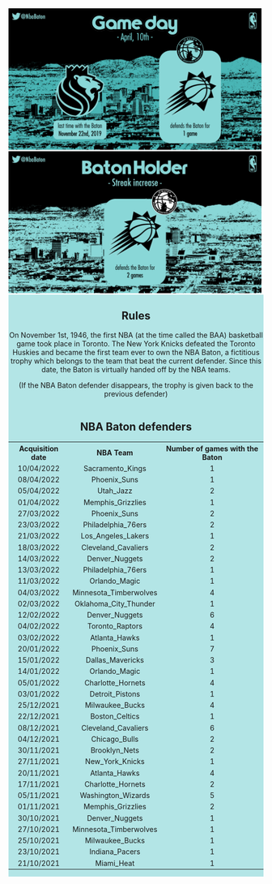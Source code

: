 <img src="https://raw.githubusercontent.com/LouHeb/NBABaton/gh-pages/Pictures/GameDay.png" width="500" title="New York Liberty">
<img src="https://raw.githubusercontent.com/LouHeb/NBABaton/gh-pages/Pictures/SameHolder.png" width="500" title="New York Liberty">

<div class="row">
  <div class="column left" style="background-color:#b3e5e6;">
<center>
    <h2>Rules</h2>
    <p>On November 1st, 1946, the first NBA (at the time called the BAA) basketball game took place in Toronto. The New York Knicks defeated the Toronto Huskies and became the first team ever to own the NBA Baton, a fictitious trophy which belongs to the team that beat the current defender.
Since this date, the Baton is virtually handed off by the NBA teams.

(If the NBA Baton defender disappears, the trophy is given back to the previous defender)</p>
</center>
  </div>
  <div class="column right" style="background-color:#b3e5e6;">

<center>
    <h2>NBA Baton defenders</h2>

  <table align="center">
<tr><th style="text-align:center">  Acquisition date</th><th style="text-align:center"> NBA Team       </th><th style="text-align:center">  Number of games with the Baton</th></tr>
<tr><td style="text-align:center">  10/04/2022</td><td style="text-align:center"> Sacramento_Kings       </td><td style="text-align:center">  1</td></tr>
<tr><td style="text-align:center">  08/04/2022</td><td style="text-align:center"> Phoenix_Suns           </td><td style="text-align:center">  1</td></tr>
<tr><td style="text-align:center">  05/04/2022</td><td style="text-align:center"> Utah_Jazz              </td><td style="text-align:center">  2</td></tr>
<tr><td style="text-align:center">  01/04/2022</td><td style="text-align:center"> Memphis_Grizzlies      </td><td style="text-align:center">  1</td></tr>
<tr><td style="text-align:center">  27/03/2022</td><td style="text-align:center"> Phoenix_Suns           </td><td style="text-align:center">  2</td></tr>
<tr><td style="text-align:center">  23/03/2022</td><td style="text-align:center"> Philadelphia_76ers     </td><td style="text-align:center">  2</td></tr>
<tr><td style="text-align:center">  21/03/2022</td><td style="text-align:center"> Los_Angeles_Lakers     </td><td style="text-align:center">  1</td></tr>
<tr><td style="text-align:center">  18/03/2022</td><td style="text-align:center"> Cleveland_Cavaliers    </td><td style="text-align:center">  2</td></tr>
<tr><td style="text-align:center">  14/03/2022</td><td style="text-align:center"> Denver_Nuggets         </td><td style="text-align:center">  2</td></tr>
<tr><td style="text-align:center">  13/03/2022</td><td style="text-align:center"> Philadelphia_76ers     </td><td style="text-align:center">  1</td></tr>
<tr><td style="text-align:center">  11/03/2022</td><td style="text-align:center"> Orlando_Magic          </td><td style="text-align:center">  1</td></tr>
<tr><td style="text-align:center">  04/03/2022</td><td style="text-align:center"> Minnesota_Timberwolves </td><td style="text-align:center">  4</td></tr>
<tr><td style="text-align:center">  02/03/2022</td><td style="text-align:center"> Oklahoma_City_Thunder  </td><td style="text-align:center">  1</td></tr>
<tr><td style="text-align:center">  12/02/2022</td><td style="text-align:center"> Denver_Nuggets         </td><td style="text-align:center">  6</td></tr>
<tr><td style="text-align:center">  04/02/2022</td><td style="text-align:center"> Toronto_Raptors        </td><td style="text-align:center">  4</td></tr>
<tr><td style="text-align:center">  03/02/2022</td><td style="text-align:center"> Atlanta_Hawks          </td><td style="text-align:center">  1</td></tr>
<tr><td style="text-align:center">  20/01/2022</td><td style="text-align:center"> Phoenix_Suns           </td><td style="text-align:center">  7</td></tr>
<tr><td style="text-align:center">  15/01/2022</td><td style="text-align:center"> Dallas_Mavericks       </td><td style="text-align:center">  3</td></tr>
<tr><td style="text-align:center">  14/01/2022</td><td style="text-align:center"> Orlando_Magic          </td><td style="text-align:center">  1</td></tr>
<tr><td style="text-align:center">  05/01/2022</td><td style="text-align:center"> Charlotte_Hornets      </td><td style="text-align:center">  4</td></tr>
<tr><td style="text-align:center">  03/01/2022</td><td style="text-align:center"> Detroit_Pistons        </td><td style="text-align:center">  1</td></tr>
<tr><td style="text-align:center">  25/12/2021</td><td style="text-align:center"> Milwaukee_Bucks        </td><td style="text-align:center">  4</td></tr>
<tr><td style="text-align:center">  22/12/2021</td><td style="text-align:center"> Boston_Celtics         </td><td style="text-align:center">  1</td></tr>
<tr><td style="text-align:center">  08/12/2021</td><td style="text-align:center"> Cleveland_Cavaliers    </td><td style="text-align:center">  6</td></tr>
<tr><td style="text-align:center">  04/12/2021</td><td style="text-align:center"> Chicago_Bulls          </td><td style="text-align:center">  2</td></tr>
<tr><td style="text-align:center">  30/11/2021</td><td style="text-align:center"> Brooklyn_Nets          </td><td style="text-align:center">  2</td></tr>
<tr><td style="text-align:center">  27/11/2021</td><td style="text-align:center"> New_York_Knicks        </td><td style="text-align:center">  1</td></tr>
<tr><td style="text-align:center">  20/11/2021</td><td style="text-align:center"> Atlanta_Hawks          </td><td style="text-align:center">  4</td></tr>
<tr><td style="text-align:center">  17/11/2021</td><td style="text-align:center"> Charlotte_Hornets      </td><td style="text-align:center">  2</td></tr>
<tr><td style="text-align:center">  05/11/2021</td><td style="text-align:center"> Washington_Wizards     </td><td style="text-align:center">  5</td></tr>
<tr><td style="text-align:center">  01/11/2021</td><td style="text-align:center"> Memphis_Grizzlies      </td><td style="text-align:center">  2</td></tr>
<tr><td style="text-align:center">  30/10/2021</td><td style="text-align:center"> Denver_Nuggets         </td><td style="text-align:center">  1</td></tr>
<tr><td style="text-align:center">  27/10/2021</td><td style="text-align:center"> Minnesota_Timberwolves </td><td style="text-align:center">  1</td></tr>
<tr><td style="text-align:center">  25/10/2021</td><td style="text-align:center"> Milwaukee_Bucks        </td><td style="text-align:center">  1</td></tr>
<tr><td style="text-align:center">  23/10/2021</td><td style="text-align:center"> Indiana_Pacers         </td><td style="text-align:center">  1</td></tr>
<tr><td style="text-align:center">  21/10/2021</td><td style="text-align:center"> Miami_Heat             </td><td style="text-align:center">  1</td></tr>
</table>

  
</center>


  </div>
</div>


  
  
  